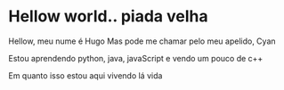 # Hellow world.. piada velha

Hellow, meu nume é Hugo
Mas pode me chamar pelo meu apelido, Cyan

Estou aprendendo python, java, javaScript e vendo um pouco de c++

Em quanto isso estou aqui vivendo lá vida
